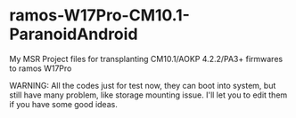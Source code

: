 ramos-W17Pro-CM10.1-ParanoidAndroid
===================================

My MSR Project files for transplanting CM10.1/AOKP 4.2.2/PA3+ firmwares to ramos W17Pro

WARNING:
All the codes just for test now, they can boot into system, but still have many problem,
like storage mounting issue.
I'll let you to edit them if you have some good ideas.
